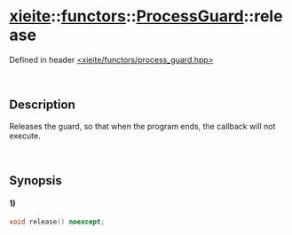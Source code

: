 # [xieite](../../../../../xieite.md)\:\:[functors](../../../../../functors.md)\:\:[ProcessGuard](../../../process_guard.md)\:\:release
Defined in header [<xieite/functors/process_guard.hpp>](../../../../../../include/xieite/functors/process_guard.hpp)

&nbsp;

## Description
Releases the guard, so that when the program ends, the callback will not execute.

&nbsp;

## Synopsis
#### 1)
```cpp
void release() noexcept;
```
